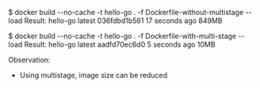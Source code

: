 $ docker build --no-cache  -t hello-go . -f Dockerfile-without-multistage --load
Result:
hello-go        latest            036fdbd1b561   17 seconds ago   849MB

$ docker build --no-cache  -t hello-go . -f Dockerfile-with-multi-stage --load
Result:
hello-go        latest            aadfd70ec6d0   5 seconds ago        10MB

Observation:
* Using multistage, image size can be reduced